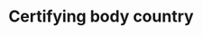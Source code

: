 ---
title: 'Certifying body country'
slug: 'certification-certifying-body-country'
description: 'Full country name'
comment: 'select from control list'
required: False
vocabulary: 'vocabulary.txt'
module: 'Certifying body'
cluster: 'Certification'
policy: 'Controlled value. Single select from control list.'
---